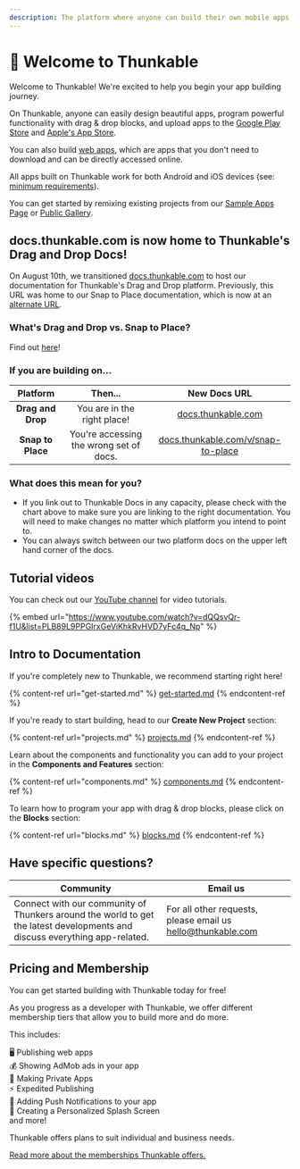 ```yaml
---
description: The platform where anyone can build their own mobile apps.
---
```


# 👋 Welcome to Thunkable

Welcome to Thunkable! We're excited to help you begin your app building journey.

On Thunkable, anyone can easily design beautiful apps, program powerful functionality with drag & drop blocks, and upload apps to the [Google Play Store](publish-to-play-store-android.md) and [Apple's App Store](publish-to-app-store-ios/).

You can also build [web apps](https://docs.thunkable.com/publish-as-a-web-app-pro), which are apps that you don't need to download and can be directly accessed online.&#x20;

All apps built on Thunkable work for both Android and iOS devices (see:[ minimum requirements](assets.md)).&#x20;

You can get started by remixing existing projects from our [Sample Apps Page](https://docs.thunkable.com/sample-apps) or [Public Gallery](https://docs.thunkable.com/public-gallery).

## docs.thunkable.com is now home to Thunkable's Drag and Drop Docs!

On August 10th, we transitioned [docs.thunkable.com](https://docs.thunkable.com) to host our documentation for Thunkable's Drag and Drop platform. Previously, this URL was home to our Snap to Place documentation, which is now at an [alternate URL](https://docs.thunkable.com/v/snap-to-place).

### **What's Drag and Drop vs. Snap to Place?**

Find out [here](./#drag-and-drop-or-snap-to-place)!

### **If you are building on...**

|      Platform     |                  Then...                 |                                                  New Docs URL                                                 |
| :---------------: | :--------------------------------------: | :-----------------------------------------------------------------------------------------------------------: |
| **Drag and Drop** |        You are in the right place!       |                                [docs.thunkable.com](https://docs.thunkable.com)                               |
| **Snap to Place** | You're accessing the wrong set of docs.  | [docs.thunkable.com/v/snap-to-place](https://app.gitbook.com/o/-LAn5sG4mFK2i\_t-TiD1/s/Ue3rgJfvQYLrpDR1HfWv/) |

### **What does this mean for you?**

* If you link out to Thunkable Docs in any capacity, please check with the chart above to make sure you are linking to the right documentation. You will need to make changes no matter which platform you intend to point to.
* You can always switch between our two platform docs on the upper left hand corner of the docs.

## Tutorial videos

You can check out our [YouTube channel](https://www.youtube.com/channel/UCTVZRyybOCDBL2zLXSeQVsw) for video tutorials.

{% embed url="https://www.youtube.com/watch?v=dQQsvQr-f1U&list=PLB89L9PPGIrxGeViKhkRvHVD7yFc4q_Np" %}

## Intro to Documentation

If you're completely new to Thunkable, we recommend starting right here!

{% content-ref url="get-started.md" %}
[get-started.md](get-started.md)
{% endcontent-ref %}

If you're ready to start building, head to our **Create New Project** section:

{% content-ref url="projects.md" %}
[projects.md](projects.md)
{% endcontent-ref %}

Learn about the components and functionality you can add to your project in the **Components and Features** section:

{% content-ref url="components.md" %}
[components.md](components.md)
{% endcontent-ref %}

To learn how to program your app with drag & drop blocks, please click on the **Blocks** section:

{% content-ref url="blocks.md" %}
[blocks.md](blocks.md)
{% endcontent-ref %}

## Have specific questions?

| Community                                                                                                                  | Email us                                                                                  |
| -------------------------------------------------------------------------------------------------------------------------- | ----------------------------------------------------------------------------------------- |
| Connect with our community of Thunkers around the world to get the latest developments and discuss everything app-related. | For all other requests, please email us [hello@thunkable.com](mailto:hello@thunkable.com) |

## Pricing and Membership

You can get started building with Thunkable today for free!

As you progress as a developer with Thunkable, we offer different membership tiers that allow you to build more and do more.

This includes:

🖥️ Publishing web apps\
💰 Showing AdMob ads in your app\
🙈 Making Private Apps\
⚡ Expedited Publishing\
📢 Adding Push Notifications to your app\
📱 Creating a Personalized Splash Screen\
and more!

Thunkable offers plans to suit individual and business needs.

[Read more about the memberships Thunkable offers.](https://thunkable.com/#/pricing)
